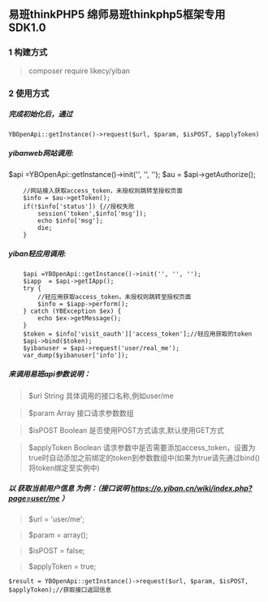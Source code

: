 易班thinkPHP5 
绵师易班thinkphp5框架专用 SDK1.0
--
### 1 构建方式
 >composer require likecy/yiban
### 2 使用方式
##### 完成初始化后，通过
~~~
YBOpenApi::getInstance()->request($url, $param, $isPOST, $applyToken)
~~~

##### yibanweb网站调用:
  $api =YBOpenApi::getInstance()->init('', '', '');
        $au  = $api->getAuthorize();

        //网站接入获取access_token，未授权则跳转至授权页面
        $info = $au->getToken();
        if(!$info['status']) {//授权失败
            session('token',$info['msg']);
            echo $info['msg'];
            die;
        }



##### yiban轻应用调用: 
        $api =YBOpenApi::getInstance()->init('', '', '');
        $iapp  = $api->getIApp();
        try {
            //轻应用获取access_token，未授权则跳转至授权页面
            $info = $iapp->perform();
        } catch (YBException $ex) {
            echo $ex->getMessage();
        }   
        $token = $info['visit_oauth']['access_token'];//轻应用获取的token
        $api->bind($token);
        $yibanuser = $api->request('user/real_me');
        var_dump($yibanuser['info']);

##### 来调用易班api参数说明：
 > $url  String	具体调用的接口名称,例如user/me
 
 > $param			Array	接口请求参数数组
 
 > $isPOST  		Boolean	是否使用POST方式请求,默认使用GET方式
 
 > $applyToken		Boolean	请求参数中是否需要添加access_token，设置为true时自动添加之前绑定的token到参数数组中(如果为true请先通过bind()将token绑定至实例中)

 ##### 以 获取当前用户信息 为例：（接口说明  https://o.yiban.cn/wiki/index.php?page=user/me ）
> $url 		= 'user/me';

>$param 		= array();

>$isPOST		= false;

>$applyToken = true;

~~~
$result = YBOpenApi::getInstance()->request($url, $param, $isPOST, $applyToken);//获取接口返回信息
~~~